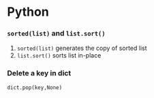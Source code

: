 # Python

### `sorted(list)` and `list.sort()`
1. `sorted(list)` generates the copy of sorted list
2. `list.sort()` sorts list in-place

### Delete a key in dict
`dict.pop(key,None)`
